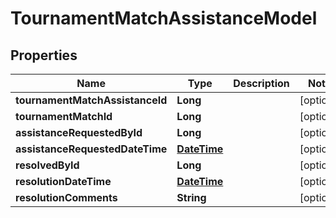 
# TournamentMatchAssistanceModel

## Properties
Name | Type | Description | Notes
------------ | ------------- | ------------- | -------------
**tournamentMatchAssistanceId** | **Long** |  |  [optional]
**tournamentMatchId** | **Long** |  |  [optional]
**assistanceRequestedById** | **Long** |  |  [optional]
**assistanceRequestedDateTime** | [**DateTime**](DateTime.md) |  |  [optional]
**resolvedById** | **Long** |  |  [optional]
**resolutionDateTime** | [**DateTime**](DateTime.md) |  |  [optional]
**resolutionComments** | **String** |  |  [optional]



